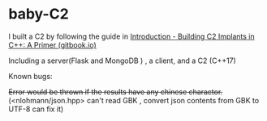 # baby-C2

I built a C2 by following the guide in  [Introduction - Building C2 Implants in C++: A Primer (gitbook.io)](https://shogunlab.gitbook.io/building-c2-implants-in-cpp-a-primer/)

Including a server(Flask and MongoDB ) , a client, and a C2 (C++17)

Known bugs: 

~~Error would be thrown if the results have any chinese charactor.~~ (<nlohmann/json.hpp> can't read GBK , convert json contents from GBK to UTF-8 can fix it)

